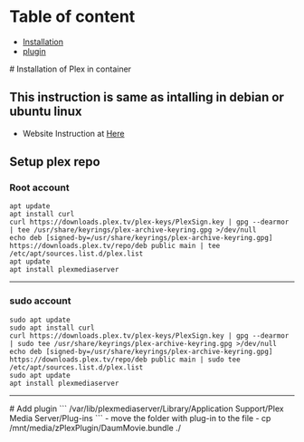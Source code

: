 # Table of content
- [Installation](#installation)
- [plugin](#plugin)

<a id='installation'>
# Installation of Plex in container

## This instruction is same as intalling in debian or ubuntu linux
- Website Instruction at [Here](https://pimylifeup.com/ubuntu-plex-media-server/)

## Setup plex repo
### Root account
```
apt update
apt install curl
curl https://downloads.plex.tv/plex-keys/PlexSign.key | gpg --dearmor | tee /usr/share/keyrings/plex-archive-keyring.gpg >/dev/null
echo deb [signed-by=/usr/share/keyrings/plex-archive-keyring.gpg] https://downloads.plex.tv/repo/deb public main | tee /etc/apt/sources.list.d/plex.list
apt update
apt install plexmediaserver
```

---

### sudo account
```
sudo apt update
sudo apt install curl
curl https://downloads.plex.tv/plex-keys/PlexSign.key | gpg --dearmor | sudo tee /usr/share/keyrings/plex-archive-keyring.gpg >/dev/null
echo deb [signed-by=/usr/share/keyrings/plex-archive-keyring.gpg] https://downloads.plex.tv/repo/deb public main | sudo tee /etc/apt/sources.list.d/plex.list
sudo apt update
apt install plexmediaserver
```

---
<a id='plugin'>
# Add plugin
```
/var/lib/plexmediaserver/Library/Application Support/Plex Media Server/Plug-ins
```
- move the folder with plug-in to the file
- cp /mnt/media/zPlexPlugin/DaumMovie.bundle ./
